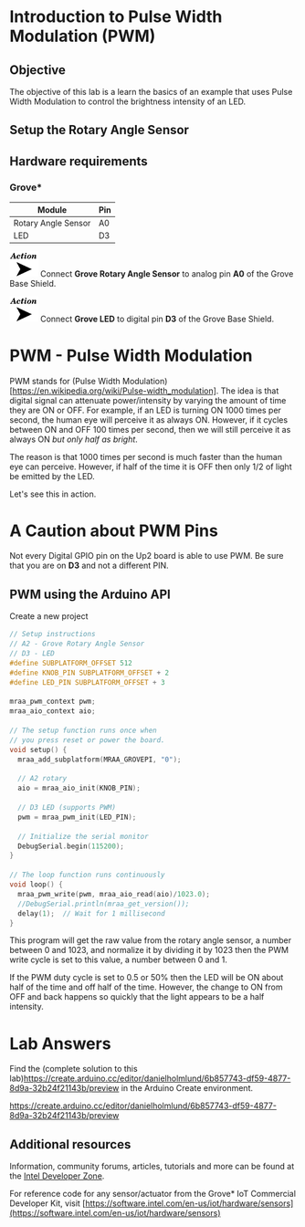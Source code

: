 # Introduction to Pulse Width Modulation (PWM)

## Objective

The objective of this lab is a learn the basics of an example that uses Pulse Width Modulation to control the brightness intensity of an LED.

## Setup the Rotary Angle Sensor
## Hardware requirements

### Grove\*

Module | Pin
--- | ---
Rotary Angle Sensor | A0
LED | D3

![](./images/action.png) Connect **Grove Rotary Angle Sensor** to analog pin **A0** of the Grove Base Shield.

![](./images/action.png) Connect **Grove LED** to digital pin **D3** of the Grove Base Shield.

# PWM - Pulse Width Modulation

PWM stands for (Pulse Width Modulation)[https://en.wikipedia.org/wiki/Pulse-width_modulation]. The idea is that digital signal can attenuate power/intensity by varying the amount of time they are ON or OFF. For example, if an LED is turning ON 1000 times per second, the human eye will perceive it as always ON. However, if it cycles between ON and OFF 100 times per second, then we will still perceive it as always ON _but only half as bright_.

The reason is that 1000 times per second is much faster than the human eye can perceive. However, if half of the time it is OFF then only 1/2 of light be emitted by the LED.

Let's see this in action.

# A Caution about PWM Pins
Not every Digital GPIO pin on the Up2 board is able to use PWM. Be sure that you are on **D3** and not a different PIN.

## PWM using the Arduino API
Create a new project
```c
// Setup instructions
// A2 - Grove Rotary Angle Sensor
// D3 - LED
#define SUBPLATFORM_OFFSET 512
#define KNOB_PIN SUBPLATFORM_OFFSET + 2
#define LED_PIN SUBPLATFORM_OFFSET + 3

mraa_pwm_context pwm;
mraa_aio_context aio;

// The setup function runs once when
// you press reset or power the board.
void setup() {
  mraa_add_subplatform(MRAA_GROVEPI, "0");

  // A2 rotary
  aio = mraa_aio_init(KNOB_PIN);

  // D3 LED (supports PWM)
  pwm = mraa_pwm_init(LED_PIN);

  // Initialize the serial monitor
  DebugSerial.begin(115200);
}

// The loop function runs continuously
void loop() {
  mraa_pwm_write(pwm, mraa_aio_read(aio)/1023.0);
  //DebugSerial.println(mraa_get_version());
  delay(1);  // Wait for 1 millisecond
}
```

This program will get the raw value from the rotary angle sensor, a number between 0 and 1023, and normalize it by dividing it by 1023 then the PWM write cycle is set to this value, a number between 0 and 1.

If the PWM duty cycle is set to 0.5 or 50% then the LED will be ON about half of the time and off half of the time. However, the change to ON from OFF and back happens so quickly that the light appears to be a half intensity.

# Lab Answers
Find the (complete solution to this lab)https://create.arduino.cc/editor/danielholmlund/6b857743-df59-4877-8d9a-32b24f21143b/preview in the Arduino Create environment.

https://create.arduino.cc/editor/danielholmlund/6b857743-df59-4877-8d9a-32b24f21143b/preview

## Additional resources
Information, community forums, articles, tutorials and more can be found at the [Intel Developer Zone](https://software.intel.com/iot).

For reference code for any sensor/actuator from the Grove* IoT Commercial Developer Kit, visit [https://software.intel.com/en-us/iot/hardware/sensors](https://software.intel.com/en-us/iot/hardware/sensors)
